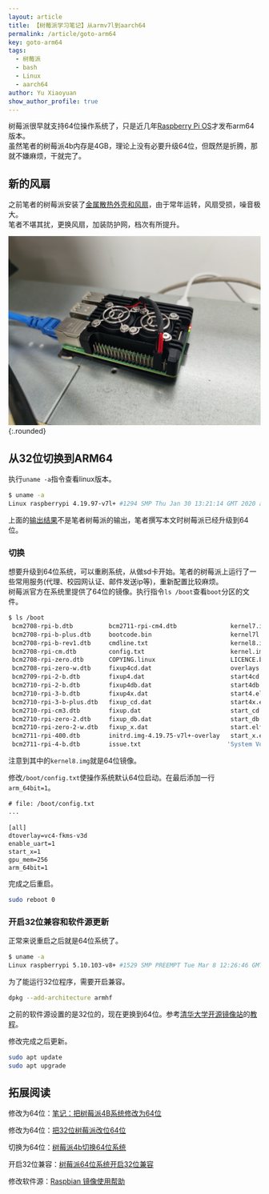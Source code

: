 ```yaml
---
layout: article
title: 【树莓派学习笔记】从armv7l到aarch64
permalink: /article/goto-arm64
key: goto-arm64
tags: 
  - 树莓派
  - bash
  - Linux
  - aarch64
author: Yu Xiaoyuan
show_author_profile: true
---
```


树莓派很早就支持64位操作系统了，只是近几年[Raspberry Pi OS](https://www.raspberrypi.com/documentation/computers/os.html)才发布arm64版本。  
虽然笔者的树莓派4b内存是4GB，理论上没有必要升级64位，但既然是折腾，那就不嫌麻烦，干就完了。

<!--more-->

## 新的风扇

之前笔者的树莓派安装了[金属散热外壳和风扇](/article/new-pi-4b)，由于常年运转，风扇受损，噪音极大。  
笔者不堪其扰，更换风扇，加装防护网，档次有所提升。

![新风扇](/assets/images/2022-08-17-goto-arm64/new-fan.jpg "你就说有没有工业气息"){:.rounded}

## 从32位切换到ARM64

执行`uname -a`指令查看linux版本。

```bash
$ uname -a
Linux raspberrypi 4.19.97-v7l+ #1294 SMP Thu Jan 30 13:21:14 GMT 2020 armv7l GNU/Linux
```

上面的[输出结果](https://www.likecs.com/show-673612.html#:~:text=pi%40raspberrypi%3A/boot,armv7l%20GNU/Linux)不是笔者树莓派的输出，笔者撰写本文时树莓派已经升级到64位。

### 切换

想要升级到64位系统，可以重刷系统，从做sd卡开始。笔者的树莓派上运行了一些常用服务(代理、校园网认证、邮件发送ip等)，重新配置比较麻烦。  
树莓派官方在系统里提供了64位的镜像。执行指令`ls /boot`查看`boot`分区的文件。

```bash
$ ls /boot
 bcm2708-rpi-b.dtb          bcm2711-rpi-cm4.dtb               kernel7.img
 bcm2708-rpi-b-plus.dtb     bootcode.bin                      kernel7l.img
 bcm2708-rpi-b-rev1.dtb     cmdline.txt                       kernel8.img
 bcm2708-rpi-cm.dtb         config.txt                        kernel.img
 bcm2708-rpi-zero.dtb       COPYING.linux                     LICENCE.broadcom
 bcm2708-rpi-zero-w.dtb     fixup4cd.dat                      overlays
 bcm2709-rpi-2-b.dtb        fixup4.dat                        start4cd.elf
 bcm2710-rpi-2-b.dtb        fixup4db.dat                      start4db.elf
 bcm2710-rpi-3-b.dtb        fixup4x.dat                       start4.elf
 bcm2710-rpi-3-b-plus.dtb   fixup_cd.dat                      start4x.elf
 bcm2710-rpi-cm3.dtb        fixup.dat                         start_cd.elf
 bcm2710-rpi-zero-2.dtb     fixup_db.dat                      start_db.elf
 bcm2710-rpi-zero-2-w.dtb   fixup_x.dat                       start.elf
 bcm2711-rpi-400.dtb        initrd.img-4.19.75-v7l+-overlay   start_x.elf
 bcm2711-rpi-4-b.dtb        issue.txt                        'System Volume Information'
```

注意到其中的`kernel8.img`就是64位镜像。

修改`/boot/config.txt`使操作系统默认64位启动。在最后添加一行`arm_64bit=1`。

```config
# file: /boot/config.txt
...

[all]
dtoverlay=vc4-fkms-v3d
enable_uart=1
start_x=1
gpu_mem=256
arm_64bit=1
```

完成之后重启。

```bash
sudo reboot 0
```

### 开启32位兼容和软件源更新

正常来说重启之后就是64位系统了。

```bash
$ uname -a
Linux raspberrypi 5.10.103-v8+ #1529 SMP PREEMPT Tue Mar 8 12:26:46 GMT 2022 aarch64 GNU/Linu
```

为了能运行32位程序，需要开启兼容。

```bash
dpkg --add-architecture armhf
```

之前的软件源设置的是32位的，现在更换到64位。参考[清华大学开源镜像站](https://mirrors.tuna.tsinghua.edu.cn/)的[教程](https://mirrors.tuna.tsinghua.edu.cn/help/raspbian/)。

修改完成之后更新。

```bash
sudo apt update
sudo apt upgrade
```

## 拓展阅读

修改为64位：[笔记：把树莓派4B系统修改为64位](https://www.likecs.com/show-673612.html)

修改为64位：[把32位树莓派改位64位](https://www.bilibili.com/video/av935977632)

切换为64位：[树莓派4b切换64位系统](https://www.jianshu.com/p/b3bd37e87ed9)

开启32位兼容：[树莓派64位系统开启32位兼容](http://u256.cn/index.php/post/273.html)

修改软件源：[Raspbian 镜像使用帮助](https://mirrors.tuna.tsinghua.edu.cn/help/raspbian/)
